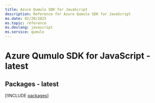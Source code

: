 ```yaml
---
title: Azure Qumulo SDK for JavaScript
description: Reference for Azure Qumulo SDK for JavaScript
ms.date: 02/20/2025
ms.topic: reference
ms.devlang: javascript
ms.service: qumulo
---
```

# Azure Qumulo SDK for JavaScript - latest
## Packages - latest
[!INCLUDE [packages](qumulo-index.md)]